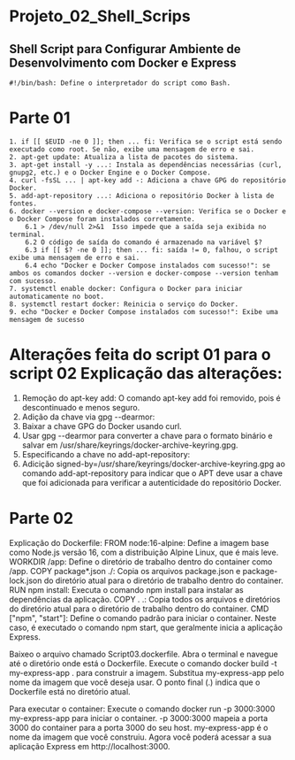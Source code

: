 # Projeto_02_Shell_Scrips
 ## Shell Script para Configurar Ambiente de Desenvolvimento com Docker e Express

    #!/bin/bash: Define o interpretador do script como Bash.

 # Parte 01
    1. if [[ $EUID -ne 0 ]]; then ... fi: Verifica se o script está sendo executado como root. Se não, exibe uma mensagem de erro e sai.
    2. apt-get update: Atualiza a lista de pacotes do sistema.
    3. apt-get install -y ...: Instala as dependências necessárias (curl, gnupg2, etc.) e o Docker Engine e o Docker Compose.
    4. curl -fsSL ... | apt-key add -: Adiciona a chave GPG do repositório Docker.
    5. add-apt-repository ...: Adiciona o repositório Docker à lista de fontes.
    6. docker --version e docker-compose --version: Verifica se o Docker e o Docker Compose foram instalados corretamente.
        6.1 > /dev/null 2>&1  Isso impede que a saída seja exibida no terminal. 
        6.2 O código de saída do comando é armazenado na variável $?
        6.3 if [[ $? -ne 0 ]]; then ... fi: saída != 0, falhou, o script exibe uma mensagem de erro e sai.
        6.4 echo "Docker e Docker Compose instalados com sucesso!": se ambos os comandos docker --version e docker-compose --version tenham com sucesso.
    7. systemctl enable docker: Configura o Docker para iniciar automaticamente no boot.
    8. systemctl restart docker: Reinicia o serviço do Docker.
    9. echo "Docker e Docker Compose instalados com sucesso!": Exibe uma mensagem de sucesso

# Alterações feita do script 01 para o script 02 Explicação das alterações:
1. Remoção do apt-key add: O comando apt-key add foi removido, pois é descontinuado e menos seguro.
2. Adição da chave via gpg --dearmor:
3. Baixar a chave GPG do Docker usando curl.
4. Usar gpg --dearmor para converter a chave para o formato binário e salvar em /usr/share/keyrings/docker-archive-keyring.gpg.
5. Especificando a chave no add-apt-repository:
6. Adicição signed-by=/usr/share/keyrings/docker-archive-keyring.gpg ao comando add-apt-repository para indicar que o APT deve usar a chave que foi adicionada para verificar a autenticidade do repositório Docker.


# Parte 02
Explicação do Dockerfile:
FROM node:16-alpine: Define a imagem base como Node.js versão 16, com a distribuição Alpine Linux, que é mais leve.
WORKDIR /app: Define o diretório de trabalho dentro do container como /app.
COPY package*.json ./: Copia os arquivos package.json e package-lock.json do diretório atual para o diretório de trabalho dentro do container.
RUN npm install: Executa o comando npm install para instalar as dependências da aplicação.
COPY . .: Copia todos os arquivos e diretórios do diretório atual para o diretório de trabalho dentro do container.
CMD ["npm", "start"]: Define o comando padrão para iniciar o container. Neste caso, é executado o comando npm start, que geralmente inicia a aplicação Express.

Baixeo o arquivo chamado Script03.dockerfile.
Abra o terminal e navegue até o diretório onde está o Dockerfile.
Execute o comando docker build -t my-express-app . para construir a imagem.
Substitua my-express-app pelo nome da imagem que você deseja usar.
O ponto final (.) indica que o Dockerfile está no diretório atual.

Para executar o container:
Execute o comando docker run -p 3000:3000 my-express-app para iniciar o container.
-p 3000:3000 mapeia a porta 3000 do container para a porta 3000 do seu host.
my-express-app é o nome da imagem que você construiu.
Agora você poderá acessar a sua aplicação Express em http://localhost:3000.